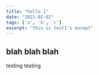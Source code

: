```yaml
---
title: "hello 1"
date: "2021-02-02"
tags: ['a', 'b', 'c']
excerpt: "this is test1's except"
---
```


## blah blah blah

testing testing